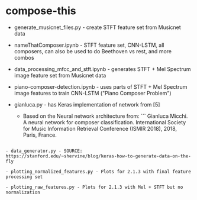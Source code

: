 # compose-this

- generate_musicnet_files.py - create STFT feature set from Musicnet data

- nameThatComposer.ipynb - STFT feature set, CNN-LSTM, all composers, can also be used to do Beethoven vs rest, and more combos

- data_processing_mfcc_and_stft.ipynb - generates STFT + Mel Spectrum image feature set from Musicnet data

- piano-composer-detection.ipynb - uses parts of STFT + Mel Spectrum image features to train CNN-LSTM ("Piano Composer Problem")

- gianluca.py - has Keras implementation of network from [5]
   - Based on the Neural network architecture from: ``` Gianluca Micchi. A neural network for composer classification. 
    International Society for Music Information Retrieval Conference (ISMIR 2018), 2018, Paris, France. <hal-01879276>
``` and Keras code from https://stanford.edu/~shervine/blog/keras-how-to-generate-data-on-the-fly

- data_generator.py - SOURCE: https://stanford.edu/~shervine/blog/keras-how-to-generate-data-on-the-fly 

- plotting_normalized_features.py - Plots for 2.1.3 with final feature processing set

- plotting_raw_features.py - Plots for 2.1.3 with Mel + STFT but no normalization

